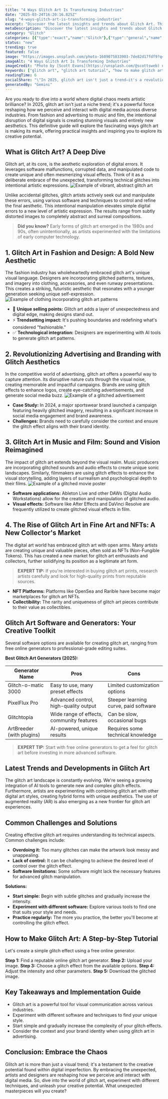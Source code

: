 ```yaml
---
title: "4 Ways Glitch Art Is Transforming Industries"
date: "2025-03-24T16:20:16.825Z"
slug: "4-ways-glitch-art-is-transforming-industries"
excerpt: "Discover the latest insights and trends about Glitch Art. This comprehensive guide covers everything you need to know about Glitch Art in 2025."
metaDescription: "Discover the latest insights and trends about Glitch Art. This comprehensive guide covers everything you need to know about Glitch Art in 2025."
category: "Glitch"
categories: [{"type":"exact","name":"Glitch"},{"type":"general","name":"Digital Art"},{"type":"medium","name":"Image Manipulation"},{"type":"specific","name":"Pixel Art"},{"type":"niche","name":"Data Corruption"}]
status: "new"
trending: true
featured: false
image: "https://images.unsplash.com/photo-1609075833903-7de82d17fdf9?q=85&w=1200&fit=max&fm=webp&auto=compress"
imageAlt: "4 Ways Glitch Art Is Transforming Industries"
imageCredit: "Photo by [Scott Evans](https://unsplash.com/@scottsweb) on Unsplash"
keywords: ["glitch art", "glitch art tutorial", "how to make glitch art", "buy glitch art prints", "glitch art software", "best glitch art generators", "digital glitch art", "aesthetic glitch art", "glitch art examples", "what is glitch art"]
readingTime: 6
socialShare: "\"In 2025, glitch art isn't just a trend—it's a revolutionary aesthetic reshaping industries from fashion to film.  Prepare to be amazed by the power of controlled chaos.\""
generatedBy: "Gemini"
---
```




Are you ready to dive into a world where digital chaos meets artistic brilliance?  In 2025, glitch art isn't just a niche trend; it's a powerful force reshaping how we perceive and interact with digital media across diverse industries.  From fashion and advertising to music and film, the intentional disruption of digital signals is creating stunning visuals and entirely new aesthetics. This definitive guide will explore the fascinating ways glitch art is making its mark, offering practical insights and inspiring you to explore its creative potential.

## What is Glitch Art? A Deep Dive

Glitch art, at its core, is the aesthetic exploration of digital errors.  It leverages software malfunctions, corrupted data, and manipulated code to create unique and often mesmerizing visual effects.  Think of it as a deliberate embrace of the unexpected, transforming technical glitches into intentional artistic expressions.  ![Example of vibrant, abstract glitch art](https://images.unsplash.com/photo-1598029018509-3cceeec6faba?q=85&w=1200&fit=max&fm=webp&auto=compress)

Unlike accidental glitches, glitch artists actively seek out and manipulate these errors, using various software and techniques to control and refine the final aesthetic. This intentional manipulation elevates simple digital errors to a new level of artistic expression.  The results range from subtly distorted images to completely abstract and surreal compositions.

> **Did you know?**  Early forms of glitch art emerged in the 1980s and 90s, often unintentionally, as artists experimented with the limitations of early computer technology.

## 1. Glitch Art in Fashion and Design: A Bold New Aesthetic

The fashion industry has wholeheartedly embraced glitch art's unique visual language.  Designers are incorporating glitched patterns, textures, and imagery into clothing, accessories, and even runway presentations. This creates a striking, futuristic aesthetic that resonates with a younger generation seeking unique self-expression. ![Example of clothing incorporating glitch art patterns](https://images.unsplash.com/photo-1609075833903-7de82d17fdf9?q=85&w=1200&fit=max&fm=webp&auto=compress)

* 🔑 **Unique selling points:** Glitch art adds a layer of unexpectedness and digital edge, making designs stand out.
* ⚡ **Trendsetting impact:**  It's pushing boundaries and redefining what's considered "fashionable."
* ✅ **Technological integration:**  Designers are experimenting with AI tools to generate glitch art patterns.

## 2. Revolutionizing Advertising and Branding with Glitch Aesthetics

In the competitive world of advertising, glitch art offers a powerful way to capture attention. Its disruptive nature cuts through the visual noise, creating memorable and impactful campaigns.  Brands are using glitch effects to enhance logos, create eye-catching advertisements, and generate social media buzz. ![Example of a glitched advertisement](https://images.unsplash.com/photo-1598265760575-f1d984c1dcfe?q=85&w=1200&fit=max&fm=webp&auto=compress)

*  **Case Study:**  In 2024, a major sportswear brand launched a campaign featuring heavily glitched imagery, resulting in a significant increase in social media engagement and brand awareness.
*  **Challenges:**  Brands need to carefully consider the context and ensure the glitch effect aligns with their brand identity.

## 3. Glitch Art in Music and Film: Sound and Vision Reimagined

The impact of glitch art extends beyond the visual realm.  Music producers are incorporating glitched sounds and audio effects to create unique sonic landscapes.  Similarly, filmmakers are using glitch effects to enhance the visual storytelling, adding layers of surrealism and psychological depth to their films.  ![Example of a glitched movie poster](https://images.unsplash.com/photo-1610337673044-720471f83677?q=85&w=1200&fit=max&fm=webp&auto=compress)

*  **Software applications:**  Ableton Live and other DAWs (Digital Audio Workstations) allow for the creation and manipulation of glitched audio.
*  **Visual effects:**  Software like After Effects and DaVinci Resolve are frequently utilized to create glitched visual effects in film.

## 4. The Rise of Glitch Art in Fine Art and NFTs: A New Collector's Market

The digital art world has embraced glitch art with open arms.  Many artists are creating unique and valuable pieces, often sold as NFTs (Non-Fungible Tokens).  This has created a new market for glitch art enthusiasts and collectors, further solidifying its position as a legitimate art form.

> **EXPERT TIP:**  If you're interested in buying glitch art prints, research artists carefully and look for high-quality prints from reputable sources.

*  **NFT Platforms:**  Platforms like OpenSea and Rarible have become major marketplaces for glitch art NFTs.
*  **Collectibility:**  The rarity and uniqueness of glitch art pieces contribute to their value as collectibles.

## Glitch Art Software and Generators: Your Creative Toolkit

Several software options are available for creating glitch art, ranging from free online generators to professional-grade editing suites.

**Best Glitch Art Generators (2025):**

| Generator Name          | Pros                                    | Cons                                      |
|-----------------------|-----------------------------------------|-------------------------------------------|
| Glitch-o-matic 3000     | Easy to use, many preset effects          | Limited customization options              |
| PixelFlux Pro           | Advanced control, high-quality output     | Steeper learning curve, paid software      |
| Glitchtopia             | Wide range of effects, community features | Can be slow, occasional bugs              |
| ArtBreeder (with plugins)| AI-powered, unique results             | Requires some technical knowledge        |

> **EXPERT TIP:**  Start with free online generators to get a feel for glitch art before investing in more advanced software.

## Latest Trends and Developments in Glitch Art

The glitch art landscape is constantly evolving.  We're seeing a growing integration of AI tools to generate new and complex glitch effects.  Furthermore, artists are experimenting with combining glitch art with other digital art styles, creating hybrid forms with unique aesthetics.  The use of augmented reality (AR) is also emerging as a new frontier for glitch art experiences.

## Common Challenges and Solutions

Creating effective glitch art requires understanding its technical aspects.  Common challenges include:

* **Overdoing it:**  Too many glitches can make the artwork look messy and unappealing.
* **Lack of control:**  It can be challenging to achieve the desired level of control over the glitch effect.
* **Software limitations:**  Some software might lack the necessary features for advanced glitch manipulation.

**Solutions:**

* **Start simple:**  Begin with subtle glitches and gradually increase the intensity.
* **Experiment with different software:**  Explore various tools to find one that suits your style and needs.
* **Practice regularly:**  The more you practice, the better you'll become at controlling the glitch effect.

## How to Make Glitch Art: A Step-by-Step Tutorial

Let's create a simple glitch effect using a free online generator.

**Step 1:** Find a reputable online glitch art generator.
**Step 2:** Upload your image.
**Step 3:** Choose a glitch effect from the available options.
**Step 4:** Adjust the intensity and other parameters.
**Step 5:** Download the glitched image.

## Key Takeaways and Implementation Guide

* Glitch art is a powerful tool for visual communication across various industries.
* Experiment with different software and techniques to find your unique style.
* Start simple and gradually increase the complexity of your glitch effects.
* Consider the context and your brand identity when using glitch art in advertising.

## Conclusion: Embrace the Chaos

Glitch art is more than just a visual trend; it's a testament to the creative potential found within digital imperfection.  By embracing the unexpected, artists and designers are reshaping how we perceive and interact with digital media.  So, dive into the world of glitch art, experiment with different techniques, and unleash your creative potential.  What unexpected masterpieces will you create?

